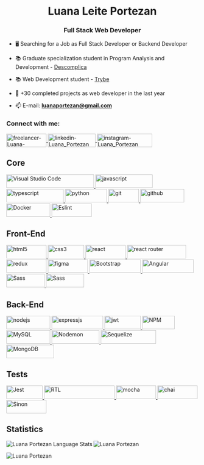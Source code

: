 <h1 align="center">Luana Leite Portezan</h1>
<h3 align="center">Full Stack Web Developer</h3>

- 🖥️ Searching for a Job as Full Stack Developer or Backend Developer
 
- 📚 Graduate specialization student in Program Analysis and Development - [Descomplica](https://descomplica.com.br/pos-graduacao/)

- 📚 Web Development student - [Trybe](www.trybe.com.br)

- 🧠 +30 completed projects as web developer in the last year
 
- 📫 E-mail: **luanaportezan@gmail.com**

<h3 align="left">Connect with me:</h3>
<p align="left">
 <!-- Upwork -->
 <a
    href="https://www.upwork.com/freelancers/~01821732c6f8071096" 
    target="_blank"> 
    <img align="center"
         src="https://img.shields.io/badge/UpWork-6FDA44?style=for-the-badge&logo=Upwork&logoColor=white" 
         alt="freelancer-Luana-Portezan" 
         height="35"
         width="105"/> 
</a>
 <!-- Linkedin -->
<a 
   href="https://www.linkedin.com/in/luanaportezan/"
   target="blank">
   <img
       align="center"
       src="https://img.shields.io/badge/LinkedIn-0077B5?style=for-the-badge&logo=linkedin&logoColor=white"
       alt="linkedin-Luana_Portezan"
       height="35"
       width="125" />
 </a>
</
<!-- Instagram -->
<a 
 href="https://www.instagram.com/luanaportezan/"
 target="blank">
 <img
      align="center"
      src="https://img.shields.io/badge/Instagram-%23E4405F.svg?style=for-the-badge&logo=Instagram&logoColor=white"
      alt="instagram-Luana_Portezan"
      height="35"
      width="145" />
</a>
</p>

 ## Core
<p align="left">
<!-- Visual Studio Code -->
<a
   href="https://code.visualstudio.com/"
   target="_blank"
   rel="noreferrer">
   <img 
       src="https://img.shields.io/badge/Visual%20Studio%20Code-0078d7.svg?style=for-the-badge&logo=visual-studio-code&logoColor=white"
       alt="Visual Studio Code"
       width="230"
       height="35"/>
</a>
<!-- JavaScript -->
<a
   href="https://developer.mozilla.org/en-US/docs/Web/JavaScript"
   target="_blank"
   rel="noreferrer">
   <img
        src="https://img.shields.io/badge/javascript-%23323330.svg?style=for-the-badge&logo=javascript&logoColor=%23F7DF1E"
        alt="javascript"
        width="150"
        height="35"/>
</a>
<!-- TypeScript -->
<a
   href="https://www.typescriptlang.org/"
   target="_blank"
   rel="noreferrer">
   <img
        src="https://img.shields.io/badge/typescript-%23007ACC.svg?style=for-the-badge&logo=typescript&logoColor=white" 
        alt="typescript" 
        width="150" 
        height="35"/> 
</a>
<!-- Python -->
<a 
   href="https://www.python.org/"
   target="_blank"
   rel="noreferrer">
   <img src="https://img.shields.io/badge/Python-14354C?style=for-the-badge&logo=python&logoColor=white"
        alt="python"
        width="110"
        height="35"/>
</a>
<!-- Git -->
<a 
   href="https://git-scm.com/"
   target="_blank"
   rel="noreferrer">
   <img
        src="https://img.shields.io/badge/GIT-E44C30?style=for-the-badge&logo=git&logoColor=white"
        alt="git"
        width="80"
        height="35"/>
</a>
<!-- GitHub -->
<a
   href="https://developer.mozilla.org/en-US/docs/Learn/Tools_and_testing/GitHub"
   target="_blank"
   rel="noreferrer">
   <img
        src="https://img.shields.io/badge/GitHub-100000?style=for-the-badge&logo=github&logoColor=white"
        alt="github"
        width="115"
        height="35"/>
</a>
<!-- Docker -->
<a
   href="https://www.docker.com/company/"
   target="_blank"
   rel="noreferrer">
   <img
        src="https://img.shields.io/badge/docker-%230db7ed.svg?style=for-the-badge&logo=docker&logoColor=white"
        alt="Docker"
        width="115"
        height="35"/>
</a>
<!-- ESlint -->
 <a
    href="https://eslint.org/" 
    target="_blank" rel="noreferrer"> 
    <img src="https://img.shields.io/badge/ESLint-4B3263?style=for-the-badge&logo=eslint&logoColor=white" 
         alt="Eslint" 
         width="105" 
         height="35"/>
</a>
</p>

## Front-End
<p align="left">
<!-- HTML5 -->
<a
   href="https://developer.mozilla.org/en-US/docs/Glossary/HTML5"
   target="_blank"
   rel="noreferrer">
   <img
        src="https://img.shields.io/badge/html5-%23E34F26.svg?style=for-the-badge&logo=html5&logoColor=white"
        alt="html5"
        width="105"
        height="35"/>
</a>
<!-- CSS3 -->
<a 
  href="https://developer.mozilla.org/pt-BR/docs/Web/CSS"
   target="_blank"
   rel="noreferrer">
   <img src="https://img.shields.io/badge/css3-%231572B6.svg?style=for-the-badge&logo=css3&logoColor=white"
        alt="css3"
        width="95"
        height="35"/>
</a>
<!-- React -->
<a
   href="https://reactjs.org/"
   target="_blank"
   rel="noreferrer">
   <img
        src="https://img.shields.io/badge/React-20232A?style=for-the-badge&logo=react&logoColor=61DAFB"
        alt="react"
        width="105"
        height="35"/>
 </a>
<!-- ReactRouter -->
<a
   href="https://reactrouter.com/en/main"
   target="_blank"
   rel="noreferrer">
   <img
        src="https://img.shields.io/badge/React_Router-CA4245?style=for-the-badge&logo=react-router&logoColor=white"
        alt="react router"
        width="155"
        height="35"/>
</a>
<!-- Redux -->
<a
   href="https://redux.js.org/"
   target="_blank"
   rel="noreferrer">
   <img
        src="https://img.shields.io/badge/redux-%23593d88.svg?style=for-the-badge&logo=redux&logoColor=white"
        alt="redux"
        width="105"
        height="35"/>
</a>
<!-- Figma -->
<a
   href="https://www.figma.com/"
   target="_blank"
   rel="noreferrer">
   <img
        src="https://img.shields.io/badge/figma-%23F24E1E.svg?style=for-the-badge&logo=figma&logoColor=white"
        alt="figma"
        width="105"
        height="35"/>
</a>
<!-- Bootstrap -->
<a
   href="https://getbootstrap.com/"
   target="_blank"
   rel="noreferrer">
   <img
        src="https://img.shields.io/badge/bootstrap-%23563D7C.svg?style=for-the-badge&logo=bootstrap&logoColor=white"
        alt="Bootstrap"
        width="135"
        height="35"/>
</a>
 <!-- Angular -->
<a
   href="https://angular.io/"
   target="_blank"
   rel="noreferrer">
   <img
        src="https://img.shields.io/badge/Angular-DD0031?style=for-the-badge&logo=angular&logoColor=white"
        alt="Angular"
        width="135"
        height="35"/>
</a>
  <!-- Sass -->
<a
   href="https://angular.io/"
   target="_blank"
   rel="noreferrer">
   <img
        src="https://img.shields.io/badge/Sass-CC6699?style=for-the-badge&logo=sass&logoColor=white"
        alt="Sass"
        width="100"
        height="35"/>
</a>
   <!-- Ionic -->
<a
   href="https://ionicframework.com/"
   target="_blank"
   rel="noreferrer">
   <img
        src="https://img.shields.io/badge/Ionic-3880FF?style=for-the-badge&logo=ionic&logoColor=white"
        alt="Sass"
        width="100"
        height="35"/>
</a>
</p>

 ## Back-End
<p align="left">
<!-- NodeJS -->
<a
   href="https://nodejs.org/en"
   target="_blank"
   rel="noreferrer">
   <img
        src="https://img.shields.io/badge/node.js-6DA55F?style=for-the-badge&logo=node.js&logoColor=white"
        alt="nodejs"
        width="115"
        height="35"/>
</a>
<!-- ExpressJS -->
<a
   href="https://expressjs.com/pt-br/"
   target="_blank"
   rel="noreferrer">
   <img src="https://img.shields.io/badge/express.js-%23404d59.svg?style=for-the-badge&logo=express&logoColor=%2361DAFB"
        alt="expressjs"
        width="135"
        height="35"/> </a>
<!-- JWT -->
<a
   href="https://jwt.io/"
   target="_blank"
   rel="noreferrer">
   <img
        src="https://img.shields.io/badge/JWT-black?style=for-the-badge&logo=JSON%20web%20tokens"
        alt="jwt"
        width="95"
        height="35"/>
</a>
<!-- NPM -->
<a 
   href="https://www.npmjs.com/" 
   target="_blank" 
   rel="noreferrer"> 
   <img 
        src="https://img.shields.io/badge/NPM-%23CB3837.svg?style=for-the-badge&logo=npm&logoColor=white" 
        alt="NPM" 
        width="85" 
        height="35"/>
</a>
<!-- MySQL -->
<a
   href="https://www.mysql.com/"
   target="_blank"
   rel="noreferrer">
   <img
        src="https://img.shields.io/badge/mysql-%2300f.svg?style=for-the-badge&logo=mysql&logoColor=white"
        alt="MySQL"
        width="115"
        height="35"/>
</a>
<!-- Nodemon -->
<a
   href="https://www.mysql.com/"
   target="_blank"
   rel="noreferrer">
   <img
        src="https://img.shields.io/badge/NODEMON-%23323330.svg?style=for-the-badge&logo=nodemon&logoColor=%BBDEAD"
        alt="Nodemon"
        width="125"
        height="35"/>
</a>
<!-- Sequelize -->
<a
   href="https://sequelize.org/"
   target="_blank"
   rel="noreferrer">
   <img
        src="https://img.shields.io/badge/Sequelize-52B0E7?style=for-the-badge&logo=Sequelize&logoColor=white"
        alt="Sequelize"
        width="145"
        height="35"/>
</a>
<!-- MongoDB -->
<a
   href="https://www.mongodb.com/"
   target="_blank"
   rel="noreferrer">
   <img
        src="https://img.shields.io/badge/MongoDB-%234ea94b.svg?style=for-the-badge&logo=mongodb&logoColor=white"
        alt="MongoDB"
        width="125"
        height="35"/>
</a>
</p>

 ## Tests
<p align="left">
<!-- Jest -->
<a
   href="https://jestjs.io/"
   target="_blank" 
   rel="noreferrer"> 
   <img 
        src="https://img.shields.io/badge/-jest-%23C21325?style=for-the-badge&logo=jest&logoColor=white" 
        alt="Jest" 
        width="95" 
        height="35"/>
</a>
<!-- RTL -->
<a
   href="https://testing-library.com/" 
   target="_blank" 
   rel="noreferrer"> 
   <img
        src="https://img.shields.io/badge/testing%20library-323330?style=for-the-badge&logo=testing-library&logoColor=red" 
        alt="RTL" 
        width="185" 
        height="35"/> 
</a>
<!-- Mocha -->
<a 
   href="https://mochajs.org/" 
   target="_blank" 
   rel="noreferrer"> 
   <img
        src="https://img.shields.io/badge/-mocha-%238D6748?style=for-the-badge&logo=mocha&logoColor=white" 
        alt="mocha" 
        width="105" 
        height="35"/> 
</a>
<!-- Chai -->
<a
   href="https://www.chaijs.com/"
   target="_blank" 
   rel="noreferrer">
 <img
     src="https://camo.githubusercontent.com/3c6e596d244ccb5b491bad3c050bb238eace57fc78243db4e48a3b7e21dc7aa7/68747470733a2f2f696d672e736869656c64732e696f2f62616467652f636861692d4133303730313f7374796c653d666f722d7468652d6261646765266c6f676f3d63686169266c6f676f436f6c6f723d7768697465"
      alt="chai"
      width="105" 
      height="35"/> 
</a>
<!-- Sinon -->
<a 
   href="https://sinonjs.org/" 
   target="_blank" 
   rel="noreferrer">
   <img
        src="https://img.shields.io/badge/sinon.js-323330?style=for-the-badge&logo=sinon"
        alt="Sinon"
        width="105" 
        height="35"/>
</a>
</p>

 ## Statistics
<p><img align="left"
        src="https://github-readme-stats.vercel.app/api/top-langs/?username=luanaPortezan&layout=compact&theme=dracula&count_private=true"
        alt="Luana Portezan Language Stats" />
</p>  
<p><img align="center"
        src="https://github-readme-stats.vercel.app/api?username=luanaPortezan&show_icons=true&locale=en&theme=dracula&count_private=true" 
        alt="Luana Portezan" />
</p>
<p><img align="center"
        src="https://github-readme-streak-stats.herokuapp.com/?user=luanaPortezan&theme=dracula&count_private=true" 
        alt="Luana Portezan" />
</p>

